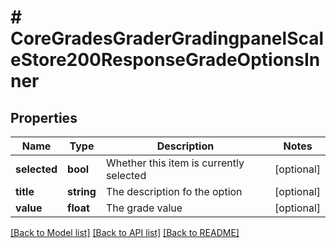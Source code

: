 # # CoreGradesGraderGradingpanelScaleStore200ResponseGradeOptionsInner

## Properties

Name | Type | Description | Notes
------------ | ------------- | ------------- | -------------
**selected** | **bool** | Whether this item is currently selected | [optional]
**title** | **string** | The description fo the option | [optional]
**value** | **float** | The grade value | [optional]

[[Back to Model list]](../../README.md#models) [[Back to API list]](../../README.md#endpoints) [[Back to README]](../../README.md)
